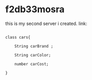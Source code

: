 # f2db33mosra
this is my second server i created.
link:
```

class cars{

    String carBrand ;

    String carColor;

    number carCost;

}

```

